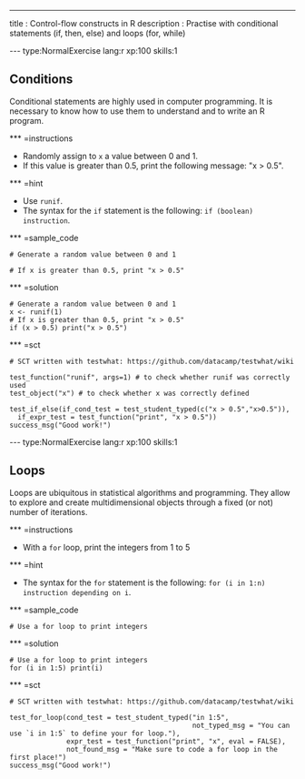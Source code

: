 ---
title       : Control-flow constructs in R
description : Practise with conditional statements (if, then, else) and loops (for, while)

--- type:NormalExercise lang:r xp:100 skills:1

## Conditions

Conditional statements are highly used in computer programming.
It is necessary to know how to use them to understand and to write an R program.

*** =instructions
- Randomly assign to `x` a value between 0 and 1.
- If this value is greater than 0.5, print the following message: "x > 0.5".

*** =hint
- Use `runif`.
- The syntax for the `if` statement is the following: `if (boolean) instruction`.

*** =sample_code
```{r}
# Generate a random value between 0 and 1

# If x is greater than 0.5, print "x > 0.5"

```

*** =solution
```{r}
# Generate a random value between 0 and 1
x <- runif(1)
# If x is greater than 0.5, print "x > 0.5"
if (x > 0.5) print("x > 0.5")
```

*** =sct
```{r}
# SCT written with testwhat: https://github.com/datacamp/testwhat/wiki

test_function("runif", args=1) # to check whether runif was correctly used
test_object("x") # to check whether x was correctly defined

test_if_else(if_cond_test = test_student_typed(c("x > 0.5","x>0.5")), 
  if_expr_test = test_function("print", "x > 0.5")) 
success_msg("Good work!")
```

--- type:NormalExercise lang:r xp:100 skills:1
## Loops

Loops are ubiquitous in statistical algorithms and programming.
They allow to explore and create multidimensional objects through a fixed (or not) number of iterations.

*** =instructions
- With a `for` loop, print the integers from 1 to 5

*** =hint
- The syntax for the `for` statement is the following: `for (i in 1:n) instruction depending on i`.

*** =sample_code
```{r}
# Use a for loop to print integers

```

*** =solution
```{r}
# Use a for loop to print integers
for (i in 1:5) print(i)
```

*** =sct
```{r}
# SCT written with testwhat: https://github.com/datacamp/testwhat/wiki

test_for_loop(cond_test = test_student_typed("in 1:5",
                                             not_typed_msg = "You can use `i in 1:5` to define your for loop."),
              expr_test = test_function("print", "x", eval = FALSE),
              not_found_msg = "Make sure to code a for loop in the first place!")
success_msg("Good work!")
```
